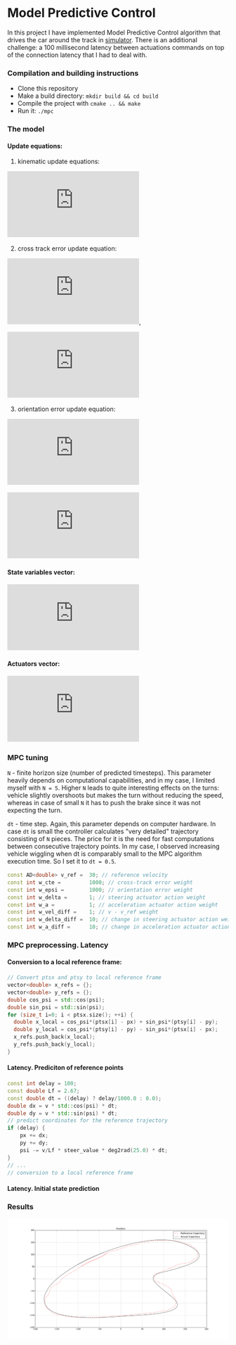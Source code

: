 [image1]: ./pics/position.png

# Model Predictive Control

In this project I have implemented Model Predictive Control algorithm that drives the car around the track in [simulator](https://github.com/udacity/self-driving-car-sim/releases). There is an additional challenge: a 100 millisecond latency between actuations commands on top of the connection latency that I had to deal with.

### Compilation and building instructions

* Clone this repository
* Make a build directory: `mkdir build && cd build`
* Compile the project with `cmake .. && make`
* Run it: `./mpc`

### The model

#### Update equations:

1) kinematic update equations:

![equation](http://latex.codecogs.com/gif.latex?%5C%5C%20x_%7Bt&plus;1%7D%20%3D%20x_t%20&plus;%20v_t%20%5Ccdot%20%5Ccos%7B%5Cpsi_t%7D%20%5Ccdot%20dt%20%5C%5C%20y_%7Bt&plus;1%7D%20%3D%20y_t%20&plus;%20v_t%20%5Ccdot%20%5Csin%7B%5Cpsi_t%7D%20%5Ccdot%20dt%20%5C%5C%20%5Cpsi_%7Bt&plus;1%7D%20%3D%20%5Cpsi_t%20-%20%5Cfrac%7Bv_t%7D%7BL_f%7D%20%5Ccdot%20%5Cdelta_t%20%5Ccdot%20dt%20%5C%5C%20v_%7Bt&plus;1%7D%20%3D%20v_t%20&plus;%20a_t%20%5Ccdot%20dt)

2) cross track error update equation:

![equation](http://latex.codecogs.com/gif.latex?cte_%7Bt&plus;1%7D%20%3D%20cte_t%20&plus;%20v_t%20%5Ccdot%20%5Csin%7Be%5Cpsi_t%7D%20%5Ccdot%20dt%20%5C%5C), 

![equation](http://latex.codecogs.com/gif.latex?cte_t%20%3D%20y_t%20-%20f%28x_t%29)

3) orientation error update equation:

![equation](http://latex.codecogs.com/gif.latex?e%5Cpsi_%7Bt&plus;1%7D%20%3D%20e%5Cpsi_t%20-%20%5Cfrac%7Bv_t%7D%7BL_f%7D%20%5Ccdot%20%5Cdelta_t%20%5Ccdot%20dt%20%5C%5C)

![equation](http://latex.codecogs.com/gif.latex?e%5Cpsi_t%20%3D%20%5Cpsi_t%20-%20%5Carctan%20f%27%28x_t%29)

#### State variables vector: 

![equation](http://latex.codecogs.com/gif.latex?%5Cmathbf%7Bx%7D_t%20%3D%20%5Bx_t%2C%20%7Ey_t%2C%20%7Epsi_t%2C%20%7Ev_t%2C%20%7Ecte_t%2C%20%7Ee%5Cpsi_t%5D%5ET)

#### Actuators vector: 

![equations](http://latex.codecogs.com/gif.latex?%5Cmathbf%7Bu%7D_t%20%3D%20%5B%5Cdelta_t%2C%20%7Ea_t%5D%5ET)

### MPC tuning

`N` - finite horizon size (number of predicted timesteps). This parameter heavily depends on computational capabilities, and in my case, I limited myself with `N = 5`. Higher `N` leads to quite interesting effects on the turns: vehicle slightly overshoots but makes the turn without reducing the speed, whereas in case of small `N` it has to push the brake since it was not expecting the turn.

`dt` - time step. Again, this parameter depends on computer hardware. In case `dt` is small the controller calculates "very detailed" trajectory consisting of `N` pieces. The price for it is the need for fast computations between consecutive trajectory points. In my case, I observed increasing vehicle wiggling when dt is comparably small to the MPC algorithm execution time. So I set it to `dt = 0.5`.

```cpp
const AD<double> v_ref =  30; // reference velocity
const int w_cte =         1000; // cross-track error weight
const int w_epsi =        1000; // orientation error weight
const int w_delta =       1; // steering actuator action weight
const int w_a =           1; // acceleration actuator action weight
const int w_vel_diff =    1; // v - v_ref weight
const int w_delta_diff =  10; // change in steering actuator action weight
const int w_a_diff =      10; // change in acceleration actuator action weight
```

### MPC preprocessing. Latency

#### Conversion to a local reference frame:

```cpp
// Convert ptsx and ptsy to local reference frame
vector<double> x_refs = {};
vector<double> y_refs = {};
double cos_psi = std::cos(psi);
double sin_psi = std::sin(psi);
for (size_t i=0; i < ptsx.size(); ++i) {
  double x_local = cos_psi*(ptsx[i] - px) + sin_psi*(ptsy[i] - py);
  double y_local = cos_psi*(ptsy[i] - py) - sin_psi*(ptsx[i] - px);
  x_refs.push_back(x_local);
  y_refs.push_back(y_local);
} 
```

#### Latency. Prediciton of reference points

```cpp
const int delay = 100; 
const double Lf = 2.67; 
const double dt = ((delay) ? delay/1000.0 : 0.0);
double dx = v * std::cos(psi) * dt;
double dy = v * std::sin(psi) * dt;
// predict coordinates for the reference trajectory
if (delay) {
    px += dx;
    py += dy;
    psi -= v/Lf * steer_value * deg2rad(25.0) * dt;    
}
// ...
// conversion to a local reference frame
```

#### Latency. Initial state prediction



### Results

![alt_text][image1]
